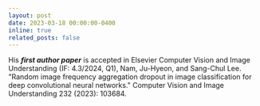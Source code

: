 ```yaml
---
layout: post
date: 2023-03-18 00:00:00-0400
inline: true
related_posts: false
---
```


His ***first author paper*** is accepted in Elsevier Computer Vision and Image Understanding (IF: 4.3/2024, Q1), Nam, Ju-Hyeon, and Sang-Chul Lee. "Random image frequency aggregation dropout in image classification for deep convolutional neural networks." Computer Vision and Image Understanding 232 (2023): 103684.
